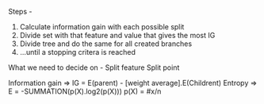 Steps - 
1. Calculate information gain with each possible split
2. Divide set with that feature and value that gives the most IG
3. Divide tree and do the same for all created branches
4. ...until a stopping critera is reached


What we need to decide on - 
Split feature
Split point

Information gain => IG = E(parent) - [weight average].E(Childrent)
Entropy => E = -SUMMATION(p(X).log2(p(X)))
p(X) = #x/n